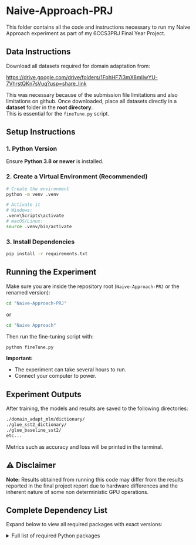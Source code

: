 # Naive-Approach-PRJ
This folder contains all the code and instructions necessary to run my Naive Approach experiment as part of my 6CCS3PRJ Final Year Project.

## Data Instructions

Download all datasets required for domain adaptation from:

https://drive.google.com/drive/folders/1FohHF7i3mX8mlIwYU-7VhrstQKn7sVuq?usp=share_link

This was necessary because of the submission file limitations and also limitations on github.
Once downloaded, place all datasets directly in a **dataset** folder in the **root directory**.  
This is essential for the `fineTune.py` script.

## Setup Instructions

### 1. Python Version

Ensure **Python 3.8 or newer** is installed.

### 2. Create a Virtual Environment (Recommended)

```bash
# Create the environment
python -m venv .venv

# Activate it
# Windows:
.venv\Scripts\activate
# macOS/Linux:
source .venv/bin/activate
```

### 3. Install Dependencies
```bash
pip install -r requirements.txt
```

## Running the Experiment
Make sure you are inside the repository root (`Naive-Approach-PRJ` or the renamed version):

```bash
cd "Naive-Approach-PRJ"
```
or
```bash
cd "Naive Approach"
```
Then run the fine-tuning script with:

```bash
python fineTune.py
```

**Important:**

- The experiment can take several hours to run.
- Connect your computer to power.

## Experiment Outputs

After training, the models and results are saved to the following directories:

```bash
./domain_adapt_mlm/dictionary/ 
./glue_sst2_dictionary/ 
./glue_baseline_sst2/
etc...
```
Metrics such as accuracy and loss will be printed in the terminal.

## ⚠️ Disclaimer

**Note:** Results obtained from running this code may differ from the results reported in the final project report due to hardware differences and the inherent nature of some non deterministic GPU operations.

## Complete Dependency List

Expand below to view all required packages with exact versions:

<details>
  <summary>Full list of required Python packages</summary>

  ```text
  accelerate==1.2.1
  aiohappyeyeballs==2.4.4
  aiohttp==3.11.11
  aiosignal==1.3.2
  attrs==24.3.0
  certifi==2024.12.14
  charset-normalizer==3.4.1
  datasets==3.2.0
  dill==0.3.8
  evaluate==0.4.3
  filelock==3.16.1
  frozenlist==1.5.0
  fsspec==2024.9.0
  huggingface-hub==0.27.1
  idna==3.10
  inquirerpy==0.3.4
  Jinja2==3.1.5
  joblib==1.4.2
  MarkupSafe==3.0.2
  mpmath==1.3.0
  multidict==6.1.0
  multiprocess==0.70.16
  networkx==3.4.2
  numpy==2.2.1
  packaging==24.2
  pandas==2.2.3
  pfzy==0.3.4
  pip==24.0
  prompt_toolkit==3.0.50
  propcache==0.2.1
  psutil==6.1.1
  pyarrow==18.1.0
  python-dateutil==2.9.0.post0
  pytz==2024.2
  PyYAML==6.0.2
  regex==2024.11.6
  requests==2.32.3
  safetensors==0.5.1
  scikit-learn==1.6.1
  scipy==1.15.2
  setuptools==65.5.0
  six==1.17.0
  sympy==1.13.1
  threadpoolctl==3.5.0
  tokenizers==0.21.0
  torch==2.5.1
  tqdm==4.67.1
  transformers==4.47.1
  typing_extensions==4.12.2
  tzdata==2024.2
  urllib3==2.3.0
  wcwidth==0.2.13
  xxhash==3.5.0
  yarl==1.18.3
```
</details>

